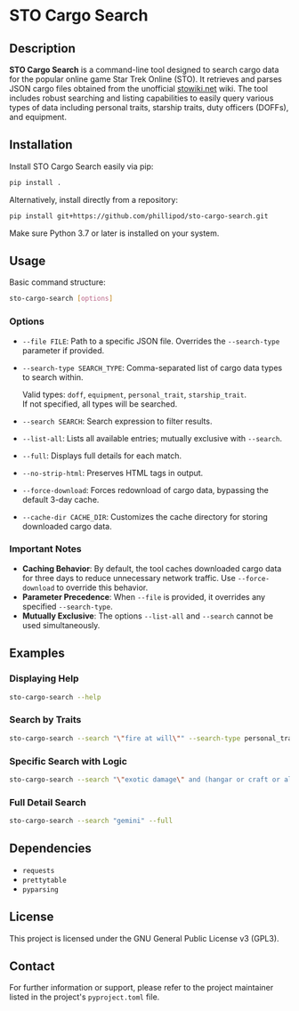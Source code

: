 # STO Cargo Search

## Description

**STO Cargo Search** is a command-line tool designed to search cargo data for the popular online game Star Trek Online (STO). It retrieves and parses JSON cargo files obtained from the unofficial [stowiki.net](https://stowiki.net) wiki. The tool includes robust searching and listing capabilities to easily query various types of data including personal traits, starship traits, duty officers (DOFFs), and equipment.

## Installation

Install STO Cargo Search easily via pip:

```bash
pip install .
```

Alternatively, install directly from a repository:

```bash
pip install git+https://github.com/phillipod/sto-cargo-search.git
```

Make sure Python 3.7 or later is installed on your system.

## Usage

Basic command structure:

```bash
sto-cargo-search [options]
```

### Options

- `--file FILE`: Path to a specific JSON file. Overrides the `--search-type` parameter if provided.
- `--search-type SEARCH_TYPE`: Comma-separated list of cargo data types to search within.
  
  Valid types: `doff`, `equipment`, `personal_trait`, `starship_trait`.  
  If not specified, all types will be searched.
- `--search SEARCH`: Search expression to filter results.
- `--list-all`: Lists all available entries; mutually exclusive with `--search`.
- `--full`: Displays full details for each match.
- `--no-strip-html`: Preserves HTML tags in output.
- `--force-download`: Forces redownload of cargo data, bypassing the default 3-day cache.
- `--cache-dir CACHE_DIR`: Customizes the cache directory for storing downloaded cargo data.

### Important Notes

- **Caching Behavior**: By default, the tool caches downloaded cargo data for three days to reduce unnecessary network traffic. Use `--force-download` to override this behavior.
- **Parameter Precedence**: When `--file` is provided, it overrides any specified `--search-type`.
- **Mutually Exclusive**: The options `--list-all` and `--search` cannot be used simultaneously.

## Examples

### Displaying Help

```bash
sto-cargo-search --help
```

### Search by Traits

```bash
sto-cargo-search --search "\"fire at will\"" --search-type personal_trait,starship_trait,doff
```

### Specific Search with Logic

```bash
sto-cargo-search --search "\"exotic damage\" and (hangar or craft or allies or allied or pets)"
```

### Full Detail Search

```bash
sto-cargo-search --search "gemini" --full
```

## Dependencies

- `requests`
- `prettytable`
- `pyparsing`

## License

This project is licensed under the GNU General Public License v3 (GPL3).

## Contact

For further information or support, please refer to the project maintainer listed in the project's `pyproject.toml` file.
